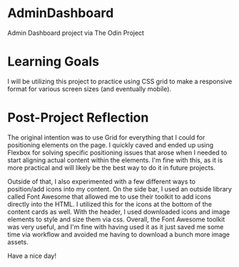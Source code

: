 # AdminDashboard
Admin Dashboard project via The Odin Project

# Learning Goals
I will be utilizing this project to practice using CSS grid to make a responsive format for various screen sizes (and eventually mobile).

# Post-Project Reflection
The original intention was to use Grid for everything that I could for positioning elements on the page.  I quickly caved and ended up using Flexbox for solving specific positioning issues that arose when I needed to start aligning actual content within the elements.  I'm fine with this, as it is more practical and will likely be the best way to do it in future projects.

Outside of that, I also experimented with a few different ways to position/add icons into my content.  On the side bar, I used an outside library called Font Awesome that allowed me to use their toolkit to add icons directly into the HTML.  I utilized this for the icons at the bottom of the content cards as well.  With the header, I used downloaded icons and image elements to style and size them via css.  Overall, the Font Awesome toolkit was very useful, and I'm fine with having used it as it just saved me some time via workflow and avoided me having to download a bunch more image assets.  

Have a nice day! 

